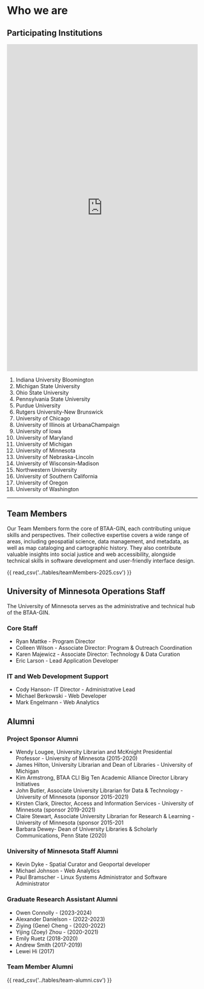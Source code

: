 # Who we are

## Participating Institutions



<iframe width="100%" height="864" frameborder="0" src="https://ui-libraries.github.io/btaa-gin-new-members"></iframe>


1. Indiana University Bloomington
2. Michigan State University
3. Ohio State University
4. Pennsylvania State University
5. Purdue University
6. Rutgers University-New Brunswick
7. University of Chicago
8. University of Illinois at Urbana­Champaign
9. University of Iowa
10. University of Maryland
11. University of Michigan
12. University of Minnesota
13. University of Nebraska-Lincoln
14. University of Wisconsin-­Madison
15. Northwestern University
16. University of Southern California
17. University of Oregon
18. University of Washington

---

##  Team Members

Our Team Members form the core of BTAA-GIN, each contributing unique skills and perspectives. Their collective expertise covers a wide range of areas, including geospatial science, data management, and metadata, as well as map cataloging and cartographic history. They also contribute valuable insights into social justice and web accessibility, alongside technical skills in software development and user-friendly interface design.

{{ read_csv('../tables/teamMembers-2025.csv') }}

## University of Minnesota Operations Staff

The University of Minnesota serves as the administrative and technical hub of the BTAA-GIN.

### Core Staff
* Ryan Mattke - Program Director
* Colleen Wilson - Associate Director: Program & Outreach Coordination
* Karen Majewicz - Associate Director: Technology & Data Curation
* Eric Larson - Lead Application Developer

### IT and Web Development Support
* Cody Hanson- IT Director - Administrative Lead
* Michael Berkowski - Web Developer
* Mark Engelmann - Web Analytics


## Alumni

### Project Sponsor Alumni


* Wendy Lougee, University Librarian and McKnight Presidential Professor - University of Minnesota  (2015-2020)
* James Hilton, University Librarian and Dean of Libraries - University of Michigan
* Kim Armstrong, BTAA CLI Big Ten Academic Alliance Director Library Initiatives
* John Butler, Associate University Librarian for Data & Technology - University of Minnesota (sponsor 2015-2021)
* Kirsten Clark, Director, Access and Information Services - University of Minnesota (sponsor 2019-2021)
* Claire Stewart, Associate University Librarian for Research & Learning - University of Minnesota (sponsor 2015-201
 * Barbara Dewey- Dean of University Libraries & Scholarly Communications, Penn State (2020)


### University of Minnesota Staff Alumni

* Kevin Dyke - Spatial Curator and Geoportal developer
* Michael Johnson - Web Analytics
* Paul Bramscher - Linux Systems Administrator and Software Administrator 


### Graduate Research Assistant Alumni

* Owen Connolly - (2023-2024)
* Alexander Danielson - (2022-2023)
* Ziying (Gene) Cheng - (2020-2022)
* Yijing (Zoey) Zhou - (2020-2021)
* Emily Ruetz (2018-2020)
* Andrew Smith (2017-2019)
* Lewei Hi (2017)

### Team Member Alumni

{{ read_csv('../tables/team-alumni.csv') }}
